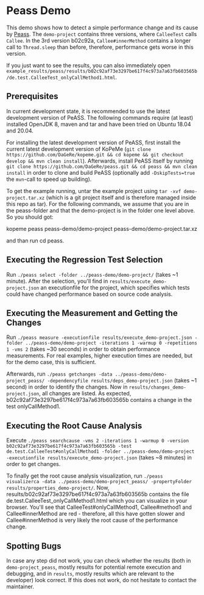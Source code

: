# Peass Demo

This demo shows how to detect a simple performance change and its cause by [Peass](https://github.com/DaGeRe/peass). The `demo-project` contains three versions, where `CalleeTest` calls `Callee`. In the 3rd version b02c92a, `Callee#innerMethod` contains a longer call to `Thread.sleep` than before, therefore, performance gets worse in this version.

If you just want to see the results, you can also immediately open `example_results/peass/results/b02c92af73e3297be617f4c973a7a63fb603565b/de.test.CalleeTest_onlyCallMethod1.html`.

## Prerequisites

In current development state, it is recommended to use the latest development version of PeASS. The following commands require (at least) installed OpenJDK 8, maven and tar and have been tried on Ubuntu 18.04 and 20.04.

For installing the latest development version of PeASS, first install the current latest development version of KoPeMe (`git clone https://github.com/DaGeRe/kopeme.git && cd kopeme && git checkout develop && mvn clean install`). Afterwards, install PeASS itself by running `git clone https://github.com/DaGeRe/peass.git && cd peass && mvn clean install` in order to clone and build PeASS (optionally add `-DskipTests=true` the `mvn`-call to speed up building).

To get the example running, untar the example project using `tar -xvf demo-project.tar.xz` (which is a git project itself and is therefore managed inside this repo as tar). For the following commands, we assume that you are in the peass-folder and that the demo-project is in the folder one level above. So you should got:

kopeme
peass
peass-demo/demo-project
peass-demo/demo-project.tar.xz

and than run cd peass.

## Executing the Regression Test Selection

Run `./peass select -folder ../peass-demo/demo-project/` (takes ~1 minute). After the selection, you'll find in `results/execute_demo-project.json` an executionfile for the project, which specifies which tests could have changed performance based on source code analysis.

## Executing the Measurement and Getting the Changes

Run `./peass measure -executionfile results/execute_demo-project.json -folder ../peass-demo/demo-project -iterations 1 -warmup 0 -repetitions 1 -vms 2` (takes ~30 seconds) in order to obtain performance measurements. For real examples, higher execution times are needed, but for the demo case, this is sufficient.

Afterwards, run `./peass getchanges -data ../peass-demo/demo-project_peass/ -dependencyfile results/deps_demo-project.json` (takes ~1 second) in order to identify the changes. Now in `results/changes_demo-project.json`, all changes are listed. As expected, b02c92af73e3297be617f4c973a7a63fb603565b contains a change in the test onlyCallMethod1.

## Executing the Root Cause Analysis

Execute `./peass searchcause -vms 2 -iterations 1 -warmup 0 -version b02c92af73e3297be617f4c973a7a63fb603565b -test de.test.CalleeTest#onlyCallMethod1 -folder ../peass-demo/demo-project -executionfile results/execute_demo-project.json` (takes ~8 minutes) in order to get changes.

To finally get the root cause analysis visualization, run `./peass visualizerca -data ../peass-demo/demo-project_peass/ -propertyFolder results/properties_demo-project/`. Now, results/b02c92af73e3297be617f4c973a7a63fb603565b contains the file de.test.CalleeTest_onlyCallMethod1.html which you can visualize in your browser. You'll see that CalleeTest#onlyCallMethod1, Callee#method1 and Callee#innerMethod are red - therefore, all this have gotten slower and Callee#innerMethod is very likely the root cause of the performance change.

## Spotting Bugs

In case any step did not work, you can check whether the results (both in `demo-project_peass`, mostly results for potential remote execution and debugging, and in `results`, mostly results which are relevant to the developer) look correct. If this does not work, do not hesitate to contact the maintainer. 
